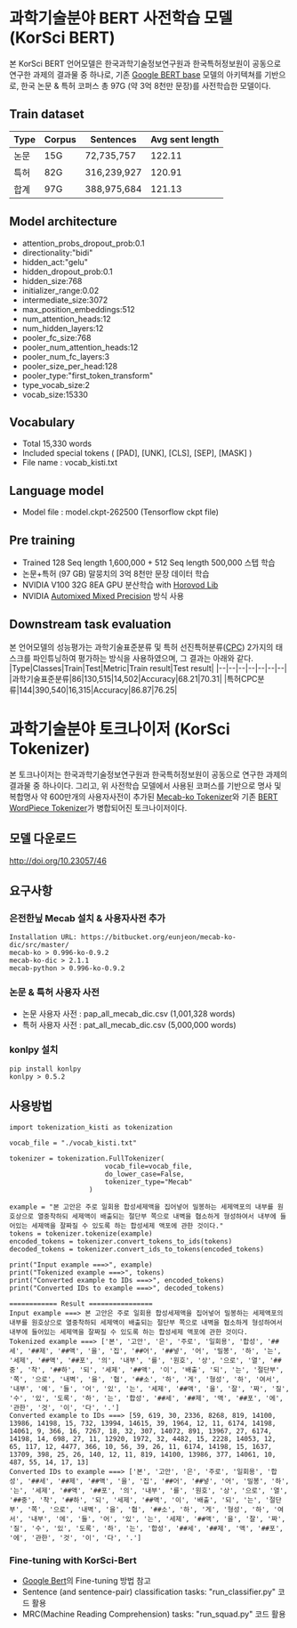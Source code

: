 
# 과학기술분야 BERT 사전학습 모델 (KorSci BERT)
 본 KorSci BERT 언어모델은 한국과학기술정보연구원과 한국특허정보원이 공동으로 연구한 과제의  결과물 중 하나로, 기존 [Google BERT base](https://github.com/google-research/bert) 모델의 아키텍쳐를 기반으로, 한국 논문 & 특허 코퍼스 총 97G (약 3억 8천만 문장)를 사전학습한 모델이다.

## Train dataset
|Type|Corpus|Sentences|Avg sent length|
|--|--|--|--|
|논문|15G|72,735,757|122.11|
|특허|82G|316,239,927|120.91|
|합계|97G|388,975,684|121.13|

## Model architecture
-   attention_probs_dropout_prob:0.1
-   directionality:"bidi"
-   hidden_act:"gelu"
-   hidden_dropout_prob:0.1
-   hidden_size:768
-   initializer_range:0.02
-   intermediate_size:3072
-   max_position_embeddings:512
-   num_attention_heads:12
-   num_hidden_layers:12
-   pooler_fc_size:768
-   pooler_num_attention_heads:12
-   pooler_num_fc_layers:3
-   pooler_size_per_head:128
-   pooler_type:"first_token_transform"
-   type_vocab_size:2
-   vocab_size:15330

## Vocabulary
 - Total 15,330 words
 - Included special tokens ( [PAD], [UNK], [CLS], [SEP], [MASK] )
 - File name : vocab_kisti.txt

## Language model
- Model file : model.ckpt-262500 (Tensorflow ckpt file)

## Pre training
- Trained 128 Seq length 1,600,000 + 512 Seq length 500,000 스텝 학습
- 논문+특허 (97 GB) 말뭉치의 3억 8천만 문장 데이터 학습
- NVIDIA V100 32G 8EA GPU 분산학습 with [Horovod Lib](https://github.com/horovod/horovod)
- NVIDIA [Automixed Mixed Precision](https://developer.nvidia.com/automatic-mixed-precision) 방식 사용

## Downstream task evaluation
본 언어모델의 성능평가는 과학기술표준분류 및 특허 선진특허분류([CPC](https://www.kipo.go.kr/kpo/HtmlApp?c=4021&catmenu=m06_07_01)) 2가지의 태스크를 파인튜닝하여 평가하는 방식을 사용하였으며, 그 결과는 아래와 같다.
|Type|Classes|Train|Test|Metric|Train result|Test result|
|--|--|--|--|--|--|--|
|과학기술표준분류|86|130,515|14,502|Accuracy|68.21|70.31|
|특허CPC분류|144|390,540|16,315|Accuracy|86.87|76.25|


# 과학기술분야 토크나이저 (KorSci Tokenizer)

본 토크나이저는 한국과학기술정보연구원과 한국특허정보원이 공동으로 연구한 과제의  결과물 중 하나이다.  그리고, 위 사전학습 모델에서 사용된 코퍼스를 기반으로 명사 및 복합명사 약 600만개의 사용자사전이 추가된 [Mecab-ko Tokenizer](https://bitbucket.org/eunjeon/mecab-ko/src/master/)와 기존 [BERT WordPiece Tokenizer](https://github.com/google-research/bert)가 병합되어진 토크나이저이다.

##  모델 다운로드
http://doi.org/10.23057/46

##  요구사항

### 은전한닢 Mecab 설치 & 사용자사전 추가
	Installation URL: https://bitbucket.org/eunjeon/mecab-ko-dic/src/master/
	mecab-ko > 0.996-ko-0.9.2
	mecab-ko-dic > 2.1.1
	mecab-python > 0.996-ko-0.9.2

### 논문 & 특허 사용자 사전
- 논문 사용자 사전 : pap_all_mecab_dic.csv (1,001,328 words)
- 특허 사용자 사전 : pat_all_mecab_dic.csv (5,000,000 words)

### konlpy  설치
	pip install konlpy
	konlpy > 0.5.2

##  사용방법
	import tokenization_kisti as tokenization
	 
	vocab_file = "./vocab_kisti.txt"  

	tokenizer = tokenization.FullTokenizer(  
							vocab_file=vocab_file,  
							do_lower_case=False,  
							tokenizer_type="Mecab"  
						)  
  
	example = "본 고안은 주로 일회용 합성세제액을 집어넣어 밀봉하는 세제액포의 내부를 원호상으로 열중착하되 세제액이 배출되는 절단부 쪽으로 내벽을 협소하게 형성하여서 내부에 들어있는 세제액을 잘짜질 수 있도록 하는 합성세제 액포에 관한 것이다."  
	tokens = tokenizer.tokenize(example)  
	encoded_tokens = tokenizer.convert_tokens_to_ids(tokens)  
	decoded_tokens = tokenizer.convert_ids_to_tokens(encoded_tokens)  
	  
	print("Input example ===>", example)  
	print("Tokenized example ===>", tokens)  
	print("Converted example to IDs ===>", encoded_tokens)  
	print("Converted IDs to example ===>", decoded_tokens)
	
	============ Result ================
	Input example ===> 본 고안은 주로 일회용 합성세제액을 집어넣어 밀봉하는 세제액포의 내부를 원호상으로 열중착하되 세제액이 배출되는 절단부 쪽으로 내벽을 협소하게 형성하여서 내부에 들어있는 세제액을 잘짜질 수 있도록 하는 합성세제 액포에 관한 것이다.
	Tokenized example ===> ['본', '고안', '은', '주로', '일회용', '합성', '##세', '##제', '##액', '을', '집', '##어', '##넣', '어', '밀봉', '하', '는', '세제', '##액', '##포', '의', '내부', '를', '원호', '상', '으로', '열', '##중', '착', '##하', '되', '세제', '##액', '이', '배출', '되', '는', '절단부', '쪽', '으로', '내벽', '을', '협', '##소', '하', '게', '형성', '하', '여서', '내부', '에', '들', '어', '있', '는', '세제', '##액', '을', '잘', '짜', '질', '수', '있', '도록', '하', '는', '합성', '##세', '##제', '액', '##포', '에', '관한', '것', '이', '다', '.']
	Converted example to IDs ===> [59, 619, 30, 2336, 8268, 819, 14100, 13986, 14198, 15, 732, 13994, 14615, 39, 1964, 12, 11, 6174, 14198, 14061, 9, 366, 16, 7267, 18, 32, 307, 14072, 891, 13967, 27, 6174, 14198, 14, 698, 27, 11, 12920, 1972, 32, 4482, 15, 2228, 14053, 12, 65, 117, 12, 4477, 366, 10, 56, 39, 26, 11, 6174, 14198, 15, 1637, 13709, 398, 25, 26, 140, 12, 11, 819, 14100, 13986, 377, 14061, 10, 487, 55, 14, 17, 13]
	Converted IDs to example ===> ['본', '고안', '은', '주로', '일회용', '합성', '##세', '##제', '##액', '을', '집', '##어', '##넣', '어', '밀봉', '하', '는', '세제', '##액', '##포', '의', '내부', '를', '원호', '상', '으로', '열', '##중', '착', '##하', '되', '세제', '##액', '이', '배출', '되', '는', '절단부', '쪽', '으로', '내벽', '을', '협', '##소', '하', '게', '형성', '하', '여서', '내부', '에', '들', '어', '있', '는', '세제', '##액', '을', '잘', '짜', '질', '수', '있', '도록', '하', '는', '합성', '##세', '##제', '액', '##포', '에', '관한', '것', '이', '다', '.']
	
	
### Fine-tuning with KorSci-Bert
- [Google Bert](https://github.com/google-research/bert)의 Fine-tuning 방법 참고
- Sentence (and sentence-pair) classification tasks: "run_classifier.py" 코드 활용
- MRC(Machine Reading Comprehension) tasks: "run_squad.py" 코드 활용
